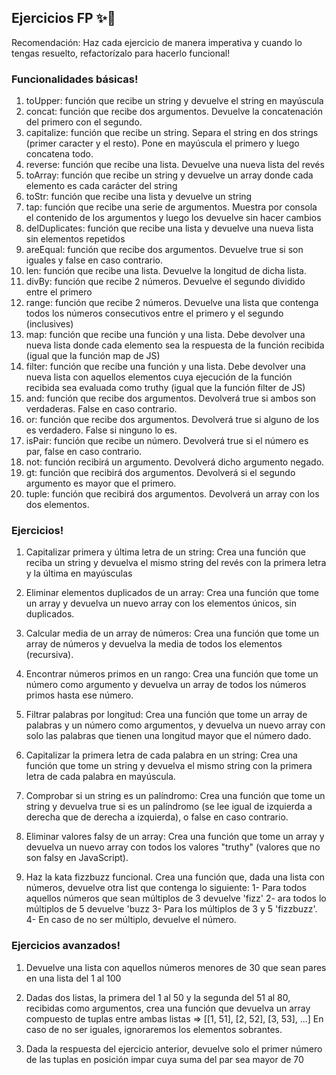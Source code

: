 ## Ejercicios FP ✨🦄

Recomendación: Haz cada ejercicio de manera imperativa y cuando lo tengas resuelto, refactorízalo para hacerlo funcional!

### Funcionalidades básicas!

1. toUpper: función que recibe un string y devuelve el string en mayúscula
2. concat: función que recibe dos argumentos. Devuelve la concatenación del primero con el segundo.
3. capitalize: función que recibe un string. Separa el string en dos strings (primer caracter y el resto). Pone en mayúscula el primero y luego concatena todo.
4. reverse: función que recibe una lista. Devuelve una nueva lista del revés
5. toArray: función que recibe un string y devuelve un array donde cada elemento es cada carácter del string
6. toStr: función que recibe una lista y devuelve un string
7. tap: función que recibe una serie de argumentos. Muestra por consola el contenido de los argumentos y luego los devuelve sin hacer cambios
8. delDuplicates: función que recibe una lista y devuelve una nueva lista sin elementos repetidos
9. areEqual: función que recibe dos argumentos. Devuelve true si son iguales y false en caso contrario.
10. len: función que recibe una lista. Devuelve la longitud de dicha lista.
11. divBy: función que recibe 2 números. Devuelve el segundo dividido entre el primero
12. range: función que recibe 2 números. Devuelve una lista que contenga todos los números consecutivos entre el primero y el segundo (inclusives)
13. map: función que recibe una función y una lista. Debe devolver una nueva lista donde cada elemento sea la respuesta de la función recibida (igual que la función map de JS)
14. filter: función que recibe una función y una lista. Debe devolver una nueva lista con aquellos elementos cuya ejecución de la función recibida sea evaluada como truthy (igual que la función filter de JS)
15. and: función que recibe dos argumentos. Devolverá true si ambos son verdaderas. False en caso contrario.
16. or: función que recibe dos argumentos. Devolverá true si alguno de los es verdadero. False si ninguno lo es.
17. isPair: función que recibe un número. Devolverá true si el número es par, false en caso contrario.
18. not: función recibirá un argumento. Devolverá dicho argumento negado.
19. gt: función que recibirá dos argumentos. Devolverá si el segundo argumento es mayor que el primero.
20. tuple: función que recibirá dos argumentos. Devolverá un array con los dos elementos.

### Ejercicios!

1. Capitalizar primera y última letra de un string:
Crea una función que reciba un string y devuelva el mismo string del revés con la primera letra y la última en mayúsculas

2. Eliminar elementos duplicados de un array:
Crea una función que tome un array y devuelva un nuevo array con los elementos únicos, sin duplicados.

3. Calcular media de un array de números:
Crea una función que tome un array de números y devuelva la media de todos los elementos (recursiva).

4. Encontrar números primos en un rango:
Crea una función que tome un número como argumento y devuelva un array de todos los números primos hasta ese número.

5. Filtrar palabras por longitud:
Crea una función que tome un array de palabras y un número como argumentos, y devuelva un nuevo array con solo las palabras que tienen una longitud mayor que el número dado.

6. Capitalizar la primera letra de cada palabra en un string:
Crea una función que tome un string y devuelva el mismo string con la primera letra de cada palabra en mayúscula.

7. Comprobar si un string es un palíndromo:
Crea una función que tome un string y devuelva true si es un palíndromo (se lee igual de izquierda a derecha que de derecha a izquierda), o false en caso contrario.

8. Eliminar valores falsy de un array:
Crea una función que tome un array y devuelva un nuevo array con todos los valores "truthy" (valores que no son falsy en JavaScript).

9. Haz la kata fizzbuzz funcional.
Crea una función que, dada una lista con números, devuelve otra list que contenga lo siguiente:
  1- Para todos aquellos números que sean múltiplos de 3 devuelve 'fizz'
  2- ara todos lo múltiplos de 5 devuelve 'buzz
  3- Para los múltiplos de 3 y 5 'fizzbuzz'.
  4- En caso de no ser múltiplo, devuelve el número.

### Ejercicios avanzados!

1. Devuelve una lista con aquellos números menores de 30 que sean pares en una lista del 1 al 100

2. Dadas dos listas, la primera del 1 al 50 y la segunda del 51 al 80, recibidas como argumentos, crea una función que devuelva un array compuesto de tuplas entre ambas listas => [[1, 51], [2, 52], [3, 53], ...] En caso de no ser iguales, ignoraremos los elementos sobrantes.

3. Dada la respuesta del ejercicio anterior, devuelve solo el primer número de las tuplas en posición impar cuya suma del par sea mayor de 70